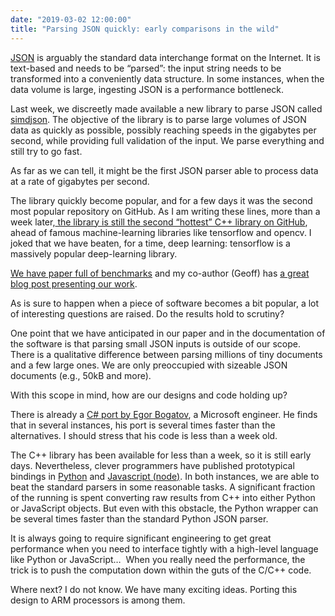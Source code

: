 ```yaml
---
date: "2019-03-02 12:00:00"
title: "Parsing JSON quickly: early comparisons in the wild"
---
```




[JSON](https://en.wikipedia.org/wiki/JSON) is arguably the standard data interchange format on the Internet. It is text-based and needs to be &ldquo;parsed&rdquo;: the input string needs to be transformed into a conveniently data structure. In some instances, when the data volume is large, ingesting JSON is a performance bottleneck.

Last week, we discreetly made available a new library to parse JSON called [simdjson](https://github.com/lemire/simdjson). The objective of the library is to parse large volumes of JSON data as quickly as possible, possibly reaching speeds in the gigabytes per second, while providing full validation of the input. We parse everything and still try to go fast.

As far as we can tell, it might be the first JSON parser able to process data at a rate of gigabytes per second.

The library quickly become popular, and for a few days it was the second most popular repository on GitHub. As I am writing these lines, more than a week later,[ the library is still the second &ldquo;hottest&rdquo; C++ library on GitHub](https://github.com/trending/c++?since=daily), ahead of famous machine-learning libraries like tensorflow and opencv. I joked that we have beaten, for a time, deep learning: tensorflow is a massively popular deep-learning library.

[We have paper full of benchmarks](https://arxiv.org/abs/1902.08318) and my co-author (Geoff) has [a great blog post presenting our work](https://branchfree.org/2019/02/25/paper-parsing-gigabytes-of-json-per-second/).

As is sure to happen when a piece of software becomes a bit popular, a lot of interesting questions are raised. Do the results hold to scrutiny?

One point that we have anticipated in our paper and in the documentation of the software is that parsing small JSON inputs is outside of our scope. There is a qualitative difference between parsing millions of tiny documents and a few large ones. We are only preoccupied with sizeable JSON documents (e.g., 50kB and more).

With this scope in mind, how are our designs and code holding up?

There is already a [C# port by Egor Bogatov](https://github.com/EgorBo/SimdJsonSharp), a Microsoft engineer. He finds that in several instances, his port is several times faster than the alternatives. I should stress that his code is less than a week old.

The C++ library has been available for less than a week, so it is still early days. Nevertheless, clever programmers have published prototypical bindings in [Python](https://github.com/TkTech/pysimdjson) and [Javascript (node)](https://github.com/luizperes/simdjson_nodejs). In both instances, we are able to beat the standard parsers in some reasonable tasks. A significant fraction of the running is spent converting raw results from C++ into either Python or JavaScript objects. But even with this obstacle, the Python wrapper can be several times faster than the standard Python JSON parser.

It is always going to require significant engineering to get great performance when you need to interface tightly with a high-level language like Python or JavaScript&hellip;  When you really need the performance, the trick is to push the computation down within the guts of the C/C++ code.

Where next? I do not know. We have many exciting ideas. Porting this design to ARM processors is among them.

